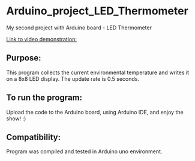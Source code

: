 # Arduino_project_LED_Thermometer
My second project with Arduino board - LED Thermometer 

[Link to video demonstration:](https://drive.google.com/file/d/1Q-bbTVerBQfFeeH7C4hwTjhpVMvTNdVg/view?usp=sharing)

## **Purpose:**
This program collects the current environmental temperature and writes it on a 8x8 LED display. 
The update rate is 0.5 seconds.

## **To run the program:**
Upload the code to the Arduino board, using Arduino IDE, and enjoy the show! :)

## **Compatibility:**
Program was compiled and tested in Arduino uno environment.

